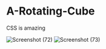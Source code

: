 # A-Rotating-Cube

<P>CSS is amazing</p>

![Screenshot (72)](https://user-images.githubusercontent.com/118080170/211525270-3804b8e1-a2c5-4223-b7fa-5131780a230d.png)
![Screenshot (73)](https://user-images.githubusercontent.com/118080170/211525323-f0677278-71e7-4973-a58a-27f060617e1e.png)
